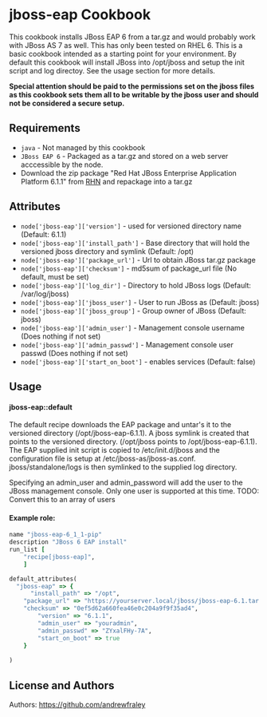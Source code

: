jboss-eap Cookbook
==================

This cookbook installs JBoss EAP 6 from a tar.gz and would probably work with JBoss AS 7 as well.  This has only been tested on RHEL 6.  This is a basic cookbook intended as a starting point for your environment.  By default this cookbook will install JBoss into /opt/jboss and setup the init script and log directoy. See the usage section for more details.

**Special attention should be paid to the permissions set on the jboss files as this cookbook sets them all to be writable by the jboss user and should not be considered a secure setup.**

Requirements
------------
- `java` - Not managed by this cookbook
- `JBoss EAP 6` - Packaged as a tar.gz and stored on a web server acccessible by the node.
 - Download the zip package "Red Hat JBoss Enterprise Application Platform 6.1.1" from [RHN](https://access.redhat.com/jbossnetwork/restricted/listSoftware.html?downloadType=distributions&product=appplatform&version=6.1.1) and repackage into a tar.gz

Attributes
----------
* `node['jboss-eap']['version']` - used for versioned directory name (Default: 6.1.1)
* `node['jboss-eap']['install_path']` - Base directory that will hold the versioned jboss directory and symlink (Default: /opt)
* `node['jboss-eap']['package_url']` - Url to obtain JBoss tar.gz package
* `node['jboss-eap']['checksum']` - md5sum of package_url file (No default, must be set)
* `node['jboss-eap']['log_dir']` - Directory to hold JBoss logs (Default: /var/log/jboss)
* `node['jboss-eap']['jboss_user']` - User to run JBoss as (Default: jboss)
* `node['jboss-eap']['jboss_group']` - Group owner of JBoss (Default: jboss)
* `node['jboss-eap']['admin_user']` - Management console username (Does nothing if not set)
* `node['jboss-eap']['admin_passwd']` - Management console user passwd (Does nothing if not set)
* `node['jboss-eap']['start_on_boot']` - enables services (Default: false)

Usage
-----
#### jboss-eap::default
The default recipe downloads the EAP package and untar's it to the versioned directory (/opt/jboss-eap-6.1.1).  A jboss symlink is created that points to the versioned directory. (/opt/jboss points to /opt/jboss-eap-6.1.1).  The EAP supplied init script is copied to /etc/init.d/jboss and the configuration file is setup at /etc/jboss-as/jboss-as.conf.  jboss/standalone/logs is then symlinked to the supplied log directory.

Specifying an admin_user and admin_password will add the user to the JBoss management console.  Only one user is supported at this time.  TODO: Convert this to an array of users

#### Example role:

```ruby
name "jboss-eap-6_1_1-pip"
description "JBoss 6 EAP install"
run_list [
    "recipe[jboss-eap]",
    ]

default_attributes(
  "jboss-eap" => {
      "install_path" => "/opt",
    "package_url" => "https://yourserver.local/jboss/jboss-eap-6.1.tar.gz",
    "checksum" => "0ef5d62a660fea46e0c204a9f9f35ad4",
        "version" => "6.1.1",
        "admin_user" => "youradmin",
        "admin_passwd" => "ZYxalFHy-7A",
        "start_on_boot" => true
    }
  
)
```

License and Authors
-------------------
Authors: https://github.com/andrewfraley
